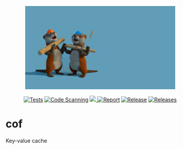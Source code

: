 <p align="center">
 <img src="assets/banner.jpg" width="400">
</p>

<div align="center">

  <a href="">![Tests](https://github.com/leonidasdeim/cof/actions/workflows/go.yml/badge.svg)</a>
  <a href="">![Code Scanning](https://github.com/leonidasdeim/cof/actions/workflows/codeql.yml/badge.svg)</a>
  <a href="https://codecov.io/gh/leonidasdeim/cof" > 
    <img src="https://codecov.io/gh/leonidasdeim/cof/branch/main/graph/badge.svg?token=3275GV3OGX"/> 
  </a>
  <a href="">![Report](https://goreportcard.com/badge/github.com/leonidasdeim/cof)</a>
  <a href="">![Release](https://badgen.net/github/release/leonidasdeim/cof)</a>
  <a href="">![Releases](https://badgen.net/github/releases/leonidasdeim/cof)</a>
  
</div>

# cof

Key-value cache
